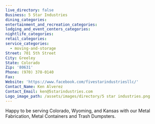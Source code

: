 ```yaml
---
live_directory: false
Business: 5 Star Industries
dining_categories:
entertainment_and_recreation_categories:
lodging_and_event_centers_categories:
nightlife_categories:
retail_categories:
service_categories:
  - moving-and-storage
Street: 701 5th Street
City: Greeley
State: Colorado
Zip: '80631'
Phone: (970) 378-0140
Fax:
Website: 'https://www.facebook.com/fivestarindustriesllc/'
Contact_Name: Ken Alverez
Contact_Email: ken@5starindustries.com
Logo_image_path: /assets/images/directory/5 star industries.png
---
```


Happy to be serving Colorado, Wyoming, and Kansas with our Metal Fabrication, Metal Containers and Trash Dumpsters.